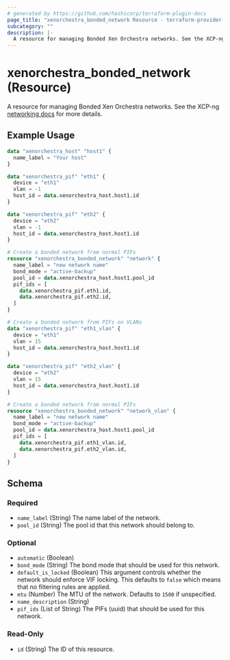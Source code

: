```yaml
---
# generated by https://github.com/hashicorp/terraform-plugin-docs
page_title: "xenorchestra_bonded_network Resource - terraform-provider-xenorchestra"
subcategory: ""
description: |-
  A resource for managing Bonded Xen Orchestra networks. See the XCP-ng networking docs https://xcp-ng.org/docs/networking.html for more details.
---
```


# xenorchestra_bonded_network (Resource)

A resource for managing Bonded Xen Orchestra networks. See the XCP-ng [networking docs](https://xcp-ng.org/docs/networking.html) for more details.

## Example Usage

```terraform
data "xenorchestra_host" "host1" {
  name_label = "Your host"
}

data "xenorchestra_pif" "eth1" {
  device = "eth1"
  vlan = -1
  host_id = data.xenorchestra_host.host1.id
}

data "xenorchestra_pif" "eth2" {
  device = "eth2"
  vlan = -1
  host_id = data.xenorchestra_host.host1.id
}

# Create a bonded network from normal PIFs
resource "xenorchestra_bonded_network" "network" {
  name_label = "new network name"
  bond_mode = "active-backup"
  pool_id = data.xenorchestra_host.host1.pool_id
  pif_ids = [
    data.xenorchestra_pif.eth1.id,
    data.xenorchestra_pif.eth2.id,
  ]
}

# Create a bonded network from PIFs on VLANs
data "xenorchestra_pif" "eth1_vlan" {
  device = "eth1"
  vlan = 15
  host_id = data.xenorchestra_host.host1.id
}

data "xenorchestra_pif" "eth2_vlan" {
  device = "eth2"
  vlan = 15
  host_id = data.xenorchestra_host.host1.id
}

# Create a bonded network from normal PIFs
resource "xenorchestra_bonded_network" "network_vlan" {
  name_label = "new network name"
  bond_mode = "active-backup"
  pool_id = data.xenorchestra_host.host1.pool_id
  pif_ids = [
    data.xenorchestra_pif.eth1_vlan.id,
    data.xenorchestra_pif.eth2_vlan.id,
  ]
}
```

<!-- schema generated by tfplugindocs -->
## Schema

### Required

- `name_label` (String) The name label of the network.
- `pool_id` (String) The pool id that this network should belong to.

### Optional

- `automatic` (Boolean)
- `bond_mode` (String) The bond mode that should be used for this network.
- `default_is_locked` (Boolean) This argument controls whether the network should enforce VIF locking. This defaults to `false` which means that no filtering rules are applied.
- `mtu` (Number) The MTU of the network. Defaults to `1500` if unspecified.
- `name_description` (String)
- `pif_ids` (List of String) The PIFs (uuid) that should be used for this network.

### Read-Only

- `id` (String) The ID of this resource.
